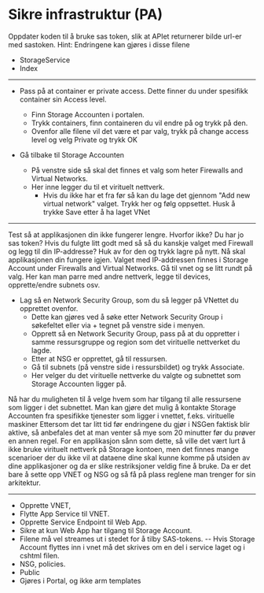 # Sikre infrastruktur (PA)

Oppdater koden til å bruke sas token, slik at APIet returnerer bilde url-er med sastoken.
Hint: Endringene kan gjøres i disse filene
* StorageService
* Index

----------

- Pass på at container er private access. Dette finner du under spesifikk container sin Access level.
	- Finn Storage Accounten i portalen. 
	- Trykk containers, finn containeren du vil endre på og trykk på den. 
	- Ovenfor alle filene vil det være et par valg, trykk på change access level og velg Private og trykk OK

- Gå tilbake til Storage Accounten
	- På venstre side så skal det finnes et valg som heter Firewalls and Virtual Networks.
	- Her inne legger du til et virituelt nettverk. 
		- Hvis du ikke har et fra før så kan du lage det gjennom "Add new virtual network" valget. Trykk her og følg oppsettet. Husk å trykke Save etter å ha laget VNet
-------------
Test så at applikasjonen din ikke fungerer lengre. Hvorfor ikke? Du har jo sas token?
Hvis du fulgte litt godt med så så du kanskje valget med Firewall og legg til din IP-addresse? Huk av for den og trykk lagre på nytt. Nå skal applikasjonen din fungere igjen.
Valget med IP-addressen finnes i Storage Account under Firewalls and Virtual Networks.
Gå til vnet og se litt rundt på valg. Her kan man parre med andre nettverk, legge til devices, opprette/endre subnets osv.

- Lag så en Network Security Group, som du så legger på VNettet du opprettet ovenfor.
	- Dette kan gjøres ved å søke etter Network Security Group i søkefeltet eller via + tegnet på venstre side i menyen.
	- Opprett så en Network Security Group, pass på at du oppretter i samme ressursgruppe og region som det virituelle nettverket du lagde. 
	- Etter at NSG er opprettet, gå til ressursen.
	- Gå til subnets (på venstre side i ressursbildet) og trykk Associate.
	- Her velger du det virituelle nettverke du valgte og subnettet som Storage Accounten ligger på.

Nå har du muligheten til å velge hvem som har tilgang til alle ressursene som ligger i det subnettet.
Man kan gjøre det mulig å kontakte Storage Accounten fra spesifikke tjenester som ligger i vnettet, f.eks. virituelle maskiner
Ettersom det tar litt tid før endringene du gjør i NSGen faktisk blir aktive, så anbefales det at man venter så mye som 20 minutter før du prøver en annen regel.
For en applikasjon sånn som dette, så ville det vært lurt å ikke bruke virituelt nettverk på Storage kontoen, men det finnes mange scenarioer der du ikke vil at dataene dine skal kunne komme på utsiden av dine applikasjoner og da er slike restriksjoner veldig fine å bruke. Da er det bare å sette opp VNET og NSG og så få på plass reglene man trenger for sin arkitektur.




----------------------------------------------- 
- Opprette VNET,
- Flytte App Service til VNET.
- Opprette Service Endpoint til Web App.
- Sikre at kun Web App har tilgang til Storage Account.
- Filene må vel streames ut i stedet for å tilby SAS-tokens.
-- Hvis Storage Account flyttes inn i vnet må det skrives om en del i service laget og i cshtml filen.
- NSG, policies.
- Public
- Gjøres i Portal, og ikke arm templates



